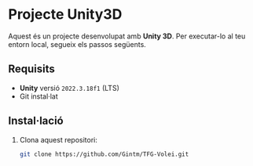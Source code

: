 # Projecte Unity3D

Aquest és un projecte desenvolupat amb **Unity 3D**. Per executar-lo al teu entorn local, segueix els passos següents.

## Requisits

- **Unity** versió `2022.3.18f1` (LTS)
- Git instal·lat

## Instal·lació

1. Clona aquest repositori:

   ```bash
   git clone https://github.com/Gintm/TFG-Volei.git
